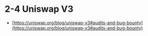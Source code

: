 # 2-4 Uniswap V3

- [https://uniswap.org/blog/uniswap-v3#audits-and-bug-bounty](https://uniswap.org/blog/uniswap-v3#audits-and-bug-bounty)